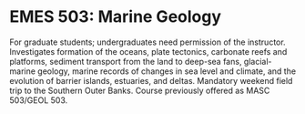 # EMES 503: Marine Geology

For graduate students; undergraduates need permission of the instructor. Investigates formation of the oceans, plate tectonics, carbonate reefs and platforms, sediment transport from the land to deep-sea fans, glacial-marine geology, marine records of changes in sea level and climate, and the evolution of barrier islands, estuaries, and deltas. Mandatory weekend field trip to the Southern Outer Banks. Course previously offered as MASC 503/GEOL 503.
